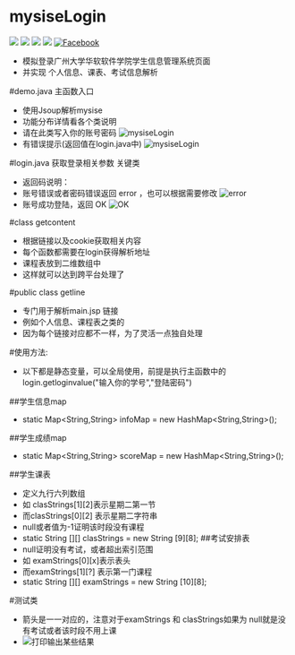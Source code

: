 # mysiseLogin
[![](https://img.shields.io/badge/license-MIT-blue.svg)](https://github.com/cncoder/mysiseLogin/master/LICENSE.txt)
[![](https://img.shields.io/github/release/cncoder/mysiseLogin.svg)](https://github.com/cncoder/mysiseLogin/releases)
[![](https://img.shields.io/github/stars/cncoder/mysiseLogin.svg)](https://github.com/cncoder/mysiseLogin/stargazers)
[![](https://img.shields.io/github/forks/cncoder/mysiseLogin.svg)](https://github.com/cncoder/mysiseLogin/network)
[![Facebook](https://img.shields.io/badge/facebook-@romennt-green.svg?style=flat)](https://www.facebook.com/romennt)


 * 模拟登录广州大学华软软件学院学生信息管理系统页面
 * 并实现 个人信息、课表、考试信息解析


#demo.java
  主函数入口
 * 使用Jsoup解析mysise
 * 功能分布详情看各个类说明
 * 请在此类写入你的账号密码
 ![mysiseLogin](http://www.yicodes.com/wp-content/uploads/2016/05/main.png)
 * 有错误提示(返回值在login.java中)
 ![mysiseLogin](http://www.yicodes.com/wp-content/uploads/2016/05/学号错误.png)

#login.java
 获取登录相关参数
 关键类
 * 返回码说明：
 * 账号错误或者密码错误返回 error ，也可以根据需要修改
  ![error](http://www.yicodes.com/wp-content/uploads/2016/05/返回的错误.png)
 * 账号成功登陆，返回 OK
  ![OK](http://www.yicodes.com/wp-content/uploads/2016/05/正确返回OK.png)

#class getcontent
 * 根据链接以及cookie获取相关内容
 * 每个函数都需要在login获得解析地址
 * 课程表放到二维数组中
 * 这样就可以达到跨平台处理了


#public class getline
 * 专门用于解析main.jsp 链接
 * 例如个人信息、课程表之类的
 * 因为每个链接对应都不一样，为了灵活一点独自处理

#使用方法:
* 以下都是静态变量，可以全局使用，前提是执行主函数中的 login.getloginvalue("输入你的学号","登陆密码")

##学生信息map
* static Map<String,String> infoMap = new HashMap<String,String>();

##学生成绩map
* static Map<String,String> scoreMap = new HashMap<String,String>();

##学生课表
* 定义九行六列数组
* 如 clasStrings[1][2]表示星期二第一节
* 而clasStrings[0][2] 表示星期二字符串
* null或者值为-1证明该时段没有课程
* static String [][] clasStrings = new String [9][8];
##考试安排表
* null证明没有考试，或者超出索引范围
* 如 examStrings[0][x]表示表头
* 而examStrings[1][?] 表示第一门课程
* static String [][] examStrings = new String [10][8];

#测试类
* 箭头是一一对应的，注意对于examStrings 和 clasStrings如果为 null就是没有考试或者该时段不用上课
*  ![打印输出某些结果](http://www.yicodes.com/wp-content/uploads/2016/05/test.png)

